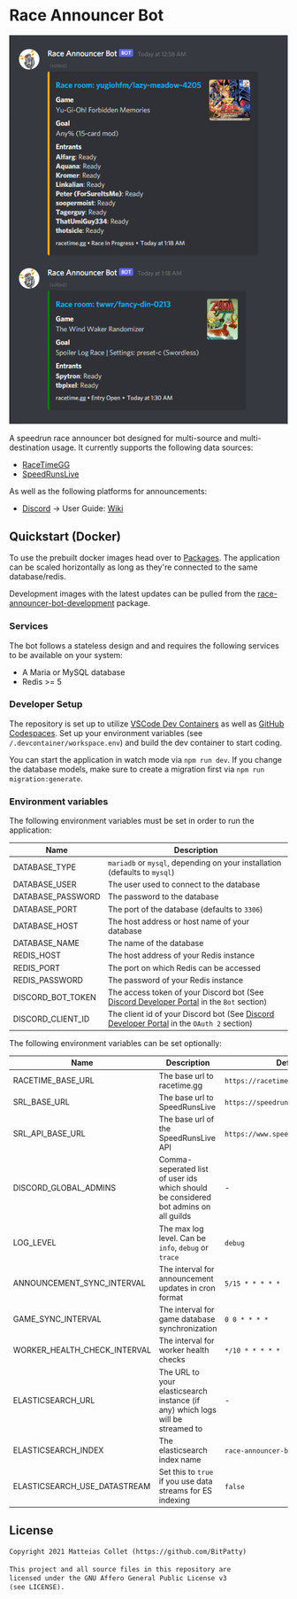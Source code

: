 # Race Announcer Bot

<p align="center">
  <img src="https://github.com/BitPatty/RaceAnnouncerBot/raw/develop/docs/rab_preview.png">
</p>

A speedrun race announcer bot designed for multi-source and multi-destination usage. It currently supports the following data sources:

- [RaceTimeGG](https://racetime.gg/)
- [SpeedRunsLive](https://speedrunslive.com/)

As well as the following platforms for announcements:

- [Discord](https://discord.com/) -> User Guide: [Wiki](https://github.com/BitPatty/RaceAnnouncerBot/wiki/Discord-User-Guide)

## Quickstart (Docker)

To use the prebuilt docker images head over to [Packages](https://github.com/BitPatty?tab=packages&repo_name=RaceAnnouncerBot). The application can be scaled horizontally as long as they're connected to the same database/redis.

Development images with the latest updates can be pulled from the [race-announcer-bot-development](https://github.com/BitPatty/RaceAnnouncerBot/pkgs/container/race-announcer-bot-development) package.

### Services

The bot follows a stateless design and and requires the following services to be available on your system:

- A Maria or MySQL database
- Redis >= 5

### Developer Setup

The repository is set up to utilize [VSCode Dev Containers](https://code.visualstudio.com/docs/remote/containers) as well as [GitHub Codespaces](https://github.com/features/codespaces). Set up your environment variables (see `/.devcontainer/workspace.env`) and build the dev container to start coding.

You can start the application in watch mode via `npm run dev`. If you change the database models, make sure to create a migration first via `npm run migration:generate`.

### Environment variables

The following environment variables must be set in order to run the application:

| Name              | Description                                                                                                                              |
| ----------------- | ---------------------------------------------------------------------------------------------------------------------------------------- |
| DATABASE_TYPE     | `mariadb` or `mysql`, depending on your installation (defaults to `mysql`)                                                               |
| DATABASE_USER     | The user used to connect to the database                                                                                                 |
| DATABASE_PASSWORD | The password to the database                                                                                                             |
| DATABASE_PORT     | The port of the database (defaults to `3306`)                                                                                            |
| DATABASE_HOST     | The host address or host name of your database                                                                                           |
| DATABASE_NAME     | The name of the database                                                                                                                 |
| REDIS_HOST        | The host address of your Redis instance                                                                                                  |
| REDIS_PORT        | The port on which Redis can be accessed                                                                                                  |
| REDIS_PASSWORD    | The password of your Redis instance                                                                                                      |
| DISCORD_BOT_TOKEN | The access token of your Discord bot (See [Discord Developer Portal](https://discord.com/developers/applications) in the `Bot` section)  |
| DISCORD_CLIENT_ID | The client id of your Discord bot (See [Discord Developer Portal](https://discord.com/developers/applications) in the `OAuth 2` section) |

The following environment variables can be set optionally:

| Name                         | Description                                                                          | Default                             |
| ---------------------------- | ------------------------------------------------------------------------------------ | ----------------------------------- |
| RACETIME_BASE_URL            | The base url to racetime.gg                                                          | `https://racetime.gg`               |
| SRL_BASE_URL                 | The base url to SpeedRunsLive                                                        | `https://speedrunslive.com`         |
| SRL_API_BASE_URL             | The base url of the SpeedRunsLive API                                                | `https://www.speedrunslive.com/api` |
| DISCORD_GLOBAL_ADMINS        | Comma-seperated list of user ids which should be considered bot admins on all guilds | -                                   |
| LOG_LEVEL                    | The max log level. Can be `info`, `debug` or `trace`                                 | `debug`                             |
| ANNOUNCEMENT_SYNC_INTERVAL   | The interval for announcement updates in cron format                                 | `5/15 * * * * *`                    |
| GAME_SYNC_INTERVAL           | The interval for game database synchronization                                       | `0 0 * * * * `                      |
| WORKER_HEALTH_CHECK_INTERVAL | The interval for worker health checks                                                | `*/10 * * * * *`                    |
| ELASTICSEARCH_URL            | The URL to your elasticsearch instance (if any) which logs will be streamed to       | -                                   |
| ELASTICSEARCH_INDEX          | The elasticsearch index name                                                         | `race-announcer-bot`                |
| ELASTICSEARCH_USE_DATASTREAM | Set this to `true` if you use data streams for ES indexing                           | `false`                             |

## License

```
Copyright 2021 Matteias Collet (https://github.com/BitPatty)

This project and all source files in this repository are
licensed under the GNU Affero General Public License v3
(see LICENSE).
```

<!--[![FOSSA Status](https://app.fossa.com/api/projects/git%2Bgithub.com%2FBitPatty%2FRaceAnnouncerBot.svg?type=large)](https://app.fossa.com/projects/git%2Bgithub.com%2FBitPatty%2FRaceAnnouncerBot?ref=badge_large)-->

